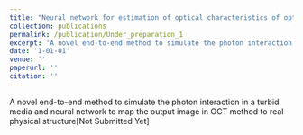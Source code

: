 ```yaml
---
title: "Neural network for estimation of optical characteristics of optically active and turbid scattering media[Under Preparation]"
collection: publications
permalink: /publication/Under_preparation_1
excerpt: 'A novel end-to-end method to simulate the photon interaction in a turbid media and neural network to map the output image in OCT method to real physical structure'
date: '1-01-01'
venue: ''
paperurl: ''
citation: ''
---
```

A novel end-to-end method to simulate the photon interaction in a turbid media and neural network to map the output image in OCT method to real physical structure[Not Submitted Yet]
